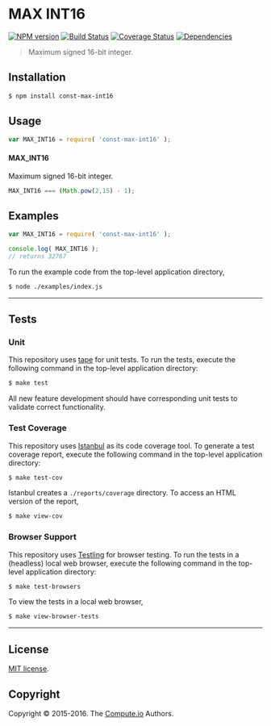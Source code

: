 MAX INT16
===
[![NPM version][npm-image]][npm-url] [![Build Status][build-image]][build-url] [![Coverage Status][coverage-image]][coverage-url] [![Dependencies][dependencies-image]][dependencies-url]

> Maximum signed 16-bit integer.


## Installation

``` bash
$ npm install const-max-int16
```


## Usage

``` javascript
var MAX_INT16 = require( 'const-max-int16' );
```

#### MAX_INT16

Maximum signed 16-bit integer.

``` javascript
MAX_INT16 === (Math.pow(2,15) - 1);
```


## Examples

``` javascript
var MAX_INT16 = require( 'const-max-int16' );

console.log( MAX_INT16 );
// returns 32767
```

To run the example code from the top-level application directory,

``` bash
$ node ./examples/index.js
```


---
## Tests

### Unit

This repository uses [tape][tape] for unit tests. To run the tests, execute the following command in the top-level application directory:

``` bash
$ make test
```

All new feature development should have corresponding unit tests to validate correct functionality.


### Test Coverage

This repository uses [Istanbul][istanbul] as its code coverage tool. To generate a test coverage report, execute the following command in the top-level application directory:

``` bash
$ make test-cov
```

Istanbul creates a `./reports/coverage` directory. To access an HTML version of the report,

``` bash
$ make view-cov
```


### Browser Support

This repository uses [Testling][testling] for browser testing. To run the tests in a (headless) local web browser, execute the following command in the top-level application directory:

``` bash
$ make test-browsers
```

To view the tests in a local web browser,

``` bash
$ make view-browser-tests
```

<!-- [![browser support][browsers-image]][browsers-url] -->


---
## License

[MIT license](http://opensource.org/licenses/MIT). 


## Copyright

Copyright &copy; 2015-2016. The [Compute.io][compute-io] Authors.


[npm-image]: http://img.shields.io/npm/v/const-max-int16.svg
[npm-url]: https://npmjs.org/package/const-max-int16

[build-image]: http://img.shields.io/travis/const-io/max-int16/master.svg
[build-url]: https://travis-ci.org/const-io/max-int16

[coverage-image]: https://img.shields.io/codecov/c/github/const-io/max-int16/master.svg
[coverage-url]: https://codecov.io/github/const-io/max-int16?branch=master

[dependencies-image]: http://img.shields.io/david/const-io/max-int16.svg
[dependencies-url]: https://david-dm.org/const-io/max-int16

[dev-dependencies-image]: http://img.shields.io/david/dev/const-io/max-int16.svg
[dev-dependencies-url]: https://david-dm.org/dev/const-io/max-int16

[github-issues-image]: http://img.shields.io/github/issues/const-io/max-int16.svg
[github-issues-url]: https://github.com/const-io/max-int16/issues

[tape]: https://github.com/substack/tape
[istanbul]: https://github.com/gotwarlost/istanbul
[testling]: https://ci.testling.com

[compute-io]: https://github.com/compute-io

